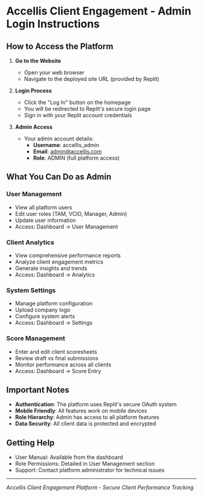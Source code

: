 # Accellis Client Engagement - Admin Login Instructions

## How to Access the Platform

1. **Go to the Website**
   - Open your web browser
   - Navigate to the deployed site URL (provided by Replit)

2. **Login Process**
   - Click the "Log In" button on the homepage
   - You will be redirected to Replit's secure login page
   - Sign in with your Replit account credentials

3. **Admin Access**
   - Your admin account details:
     - **Username**: accellis_admin
     - **Email**: admin@accellis.com
     - **Role**: ADMIN (full platform access)

## What You Can Do as Admin

### User Management
- View all platform users
- Edit user roles (TAM, VCIO, Manager, Admin)
- Update user information
- Access: Dashboard → User Management

### Client Analytics
- View comprehensive performance reports
- Analyze client engagement metrics
- Generate insights and trends
- Access: Dashboard → Analytics

### System Settings
- Manage platform configuration
- Upload company logo
- Configure system alerts
- Access: Dashboard → Settings

### Score Management
- Enter and edit client scoresheets
- Review draft vs final submissions
- Monitor performance across all clients
- Access: Dashboard → Score Entry

## Important Notes

- **Authentication**: The platform uses Replit's secure OAuth system
- **Mobile Friendly**: All features work on mobile devices
- **Role Hierarchy**: Admin has access to all platform features
- **Data Security**: All client data is protected and encrypted

## Getting Help

- User Manual: Available from the dashboard
- Role Permissions: Detailed in User Management section
- Support: Contact platform administrator for technical issues

---
*Accellis Client Engagement Platform - Secure Client Performance Tracking*